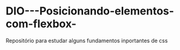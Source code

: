 # DIO---Posicionando-elementos-com-flexbox-
Repositório para estudar alguns fundamentos inportantes de css

